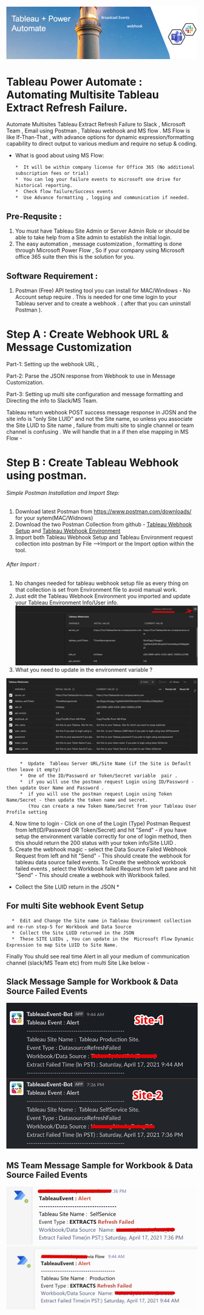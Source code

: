 
![power-automate-4.png](https://github.com/jambesh/tableau-power-automate/blob/main/images/power-automate-jpeg.jpg?raw=true)

# Tableau Power Automate : Automating Multisite Tableau Extract Refresh Failure.
Automate Multisites Tableau Extract Refresh Failure to Slack , Microsoft Team , Email using Postman , Tableau webhook and MS flow .
MS Flow is like If-Than-That  , with advance options for dynamic expression/formatting capability to direct output to various medium  and require no setup & coding.

* What is good about using MS Flow:
  
      *  It will be within company license for Office 365 (No additional subscription fees or trial)
      *  You can log your failure events to microsoft one drive for historical reporting.
      *  Check flow failure/Success events 
      *  Use Advance formatting , logging and communication if needed.

## Pre-Requsite : 
1) You must have Tableau Site Admin or Server Admin Role or should be able to take help from a Site admin to establish the initial login.
2) The easy automation , message customization , formatting is done through Microsoft Power Flow , So if your company using Microsoft office 365 suite then this is the solution for you.

## Software Requirement :
1) Postman (Free) API testing tool you can install for MAC/Windows  - No Account setup require . 
   This is needed for one time login to your Tableau server and to create a webhook . (  after that you can uninstall Postman ).

# Step A : Create Webhook URL & Message Customization

Part-1:
Setting up the webhook URL ,  

Part-2:
Parse the JSON response from Webhook to use in Message Customization.


Part-3:
Setting up multi site configuration and message formatting and Directing the info to Slack/MS Team.

Tableau return webhook POST success message response in JOSN and the site info is "only Site LUID"  and not the Site name, so unless you associate the Site LUID to Site name , failure from multi site to single channel or team channel is confusing .
We will handle that in a if then else mapping in MS Flow -





# Step B : Create Tableau Webhook using postman.

###### Simple Postman Installation and Import Step:
   1) Download latest Postman from https://www.postman.com/downloads/ for your sytem(MAC/Widnows)
   2) Download the two Postman Collection from github - [Tableau Webhook Setup](https://github.com/jambesh/tableau-power-automate/blob/main/Tableau%20Webhook%20Setup.postman_collection.json) and [Tableau Webhook Environment](https://github.com/jambesh/tableau-power-automate/blob/main/Tableau%20Webhooks%20Environment.postman_environment.json)
   3) Import both Tableau Webhook Setup  and Tableau Environment request collection into postman by File -->Import or the Import option within the tool.
   
###### After Import :
   1) No changes needed for tableau webhook setup file as every thing on that collection is set from Environment file to avoid manual work.
   2) Just edit the Tableau Webhook Environment you imported and update your Tableau Environment Info/User info.
   ![edit-env-file.jpg](https://github.com/jambesh/tableau-power-automate/blob/main/images/edit-env-file.jpg?raw=true)
   3) What you need to update in the environment variable ?

   ![EnvironmentVariableEdit-3.jpg](https://github.com/jambesh/tableau-power-automate/blob/main/images/EnvironmentVariableEdit-3.jpg?raw=true)
   
         *  Update  Tableau Server URL/Site Name (if the Site is Default then leave it empty)
         *  One of the ID/Password or Token/Secret variable  pair .
         *  if you will use the postman request Login using ID/Password - then update User Name and Password . 
         *  if you will use the postman request Login using Token Name/Secret - then update the token name and secret.
            (You can create a new Token Name/Secret from your Tableau User Profile setting

   4) Now time to login  - Click on one of the Login (Type) Postman Request from left(ID/Password OR Token/Secret) and hit "Send" - if you have setup the environment variable correctly for one of login method, then this should return the 200 status with your token info/Site LUID .
   5) Create the webhook magic  - select the Data Source Failed Webhook Request from left and hit "Send" - This should create the webhook for tableau data source failed events. To Create the webhook workbook failed events , select the Workbook failed Request from left pane and hit "Send" - This should create a webhook with Workbook failed. 
   * Collect the Site LUID return in the JSON  * 

## For multi Site webhook Event Setup 
   
      *  Edit and Change the Site name in Tableau Environment collection and re-run step-5 for Workbook and Data Source
      *  Collect the Site LUID returned in the JSON 
      *  These SITE LUIDs , You can update in the  Microsoft Flow Dynamic Expression to map Site LUID to Site Name.

  Finally You shuld see real time Alert in all your medium of communication channel (slack/MS Team etc) from multi Site Like below -
    
  ## Slack Message Sample for Workbook  & Data Source Failed Events
  ![Site-1-And-Site-2-Message-Slack.jpg](https://github.com/jambesh/tableau-power-automate/blob/main/images/Site-1-And-Site-2-Message-Slack.jpg?raw=true)
  ## MS Team Message Sample for Workbook & Data Source Failed Events
  ![MS-Team-event-1.jpg](https://github.com/jambesh/tableau-power-automate/blob/main/images/MS-Team-event-1.jpg?raw=true)
  ![MS-Team-event-2.jpg](https://github.com/jambesh/tableau-power-automate/blob/main/images/MS-Team-Event-2.jpg?raw=true)
  
   
